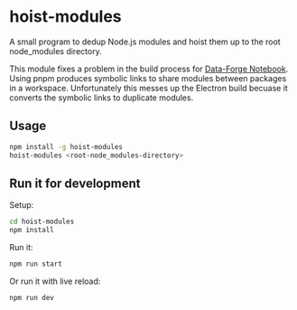 # hoist-modules

A small program to dedup Node.js modules and hoist them up to the root node_modules directory.

This module fixes a problem in the build process for [Data-Forge Notebook](https://www.data-forge-notebook.com/). Using pnpm produces symbolic links to share modules between packages in a workspace. Unfortunately this messes up the Electron build becuase it converts the symbolic links to duplicate modules.

## Usage

```bash
npm install -g hoist-modules
hoist-modules <root-node_modules-directory>
```

## Run it for development

Setup:

```bash
cd hoist-modules
npm install
```

Run it:

```bash
npm run start
```

Or run it with live reload: 

```bash
npm run dev
```